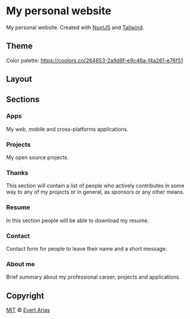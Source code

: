 # My personal website
My personal website. Created with [NuxtJS](https://nuxtjs.org/) and [Tailwind](https://tailwindcss.com/).



## Theme

Color palette: https://coolors.co/264653-2a9d8f-e9c46a-f4a261-e76f51

## Layout



## Sections

### Apps

My web, mobile and cross-platforms applications.

### Projects

My open source projects.

### Thanks

This section will contain a list of people who actively contributes in some way to any of my projects or in general, as sponsors or any other means.

### Resume

In this section people will be able to download my resume.

### Contact

Contact form for people to leave their name and a short message.

### About me

Brief summary about my professional career, projects and applications.



## Copyright

[MIT](../LICENSE.md) © [Evert Arias](https://evert-arias.github.io/)

